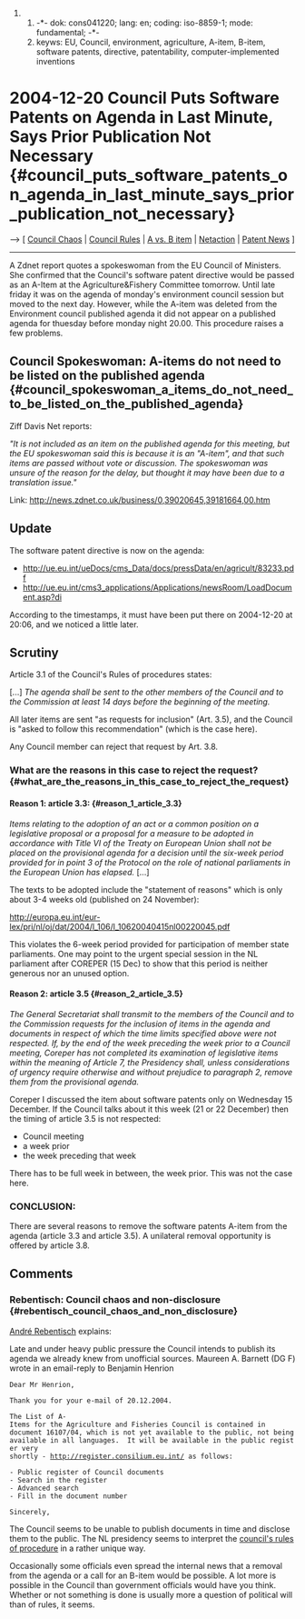 1.  1.  -\*- dok: cons041220; lang: en; coding: iso-8859-1; mode:
        fundamental; -\*-
    2.  keyws: EU, Council, environment, agriculture, A-item, B-item,
        software patents, directive, patentability, computer-implemented
        inventions

# 2004-12-20 Council Puts Software Patents on Agenda in Last Minute, Says Prior Publication Not Necessary {#council_puts_software_patents_on_agenda_in_last_minute_says_prior_publication_not_necessary}

\--\> \[ [ Council Chaos](Cons041217aEn "wikilink") \| [ Council
Rules](ConsRegl0412En "wikilink") \| [ A vs. B
item](ConsReversEn "wikilink") \| [ Netaction](Demo0412En "wikilink") \|
[ Patent News](SwpatcninoEn "wikilink") \]

------------------------------------------------------------------------

A Zdnet report quotes a spokeswoman from the EU Council of Ministers.
She confirmed that the Council\'s software patent directive would be
passed as an A-Item at the Agriculture&Fishery Committee tomorrow. Until
late friday it was on the agenda of monday\'s environment council
session but moved to the next day. However, while the A-item was deleted
from the Environment council published agenda it did not appear on a
published agenda for thuesday before monday night 20.00. This procedure
raises a few problems.

## Council Spokeswoman: A-items do not need to be listed on the published agenda {#council_spokeswoman_a_items_do_not_need_to_be_listed_on_the_published_agenda}

Ziff Davis Net reports:

*\"It is not included as an item on the published agenda for this
meeting, but the EU spokeswoman said this is because it is an
\"A-item\", and that such items are passed without vote or discussion.
The spokeswoman was unsure of the reason for the delay, but thought it
may have been due to a translation issue.\"*

Link: <http://news.zdnet.co.uk/business/0,39020645,39181664,00.htm>

## Update

The software patent directive is now on the agenda:

-   <http://ue.eu.int/ueDocs/cms_Data/docs/pressData/en/agricult/83233.pdf>
-   <http://ue.eu.int/cms3_applications/Applications/newsRoom/LoadDocument.asp?di>

According to the timestamps, it must have been put there on 2004-12-20
at 20:06, and we noticed a little later.

## Scrutiny

Article 3.1 of the Council\'s Rules of procedures states:

\[\...\] *The agenda shall be sent to the other members of the Council
and to the Commission at least 14 days before the beginning of the
meeting.*

All later items are sent \"as requests for inclusion\" (Art. 3.5), and
the Council is \"asked to follow this recommendation\" (which is the
case here).

Any Council member can reject that request by Art. 3.8.

### What are the reasons in this case to reject the request? {#what_are_the_reasons_in_this_case_to_reject_the_request}

#### Reason 1: article 3.3: {#reason_1_article_3.3}

*Items relating to the adoption of an act or a common position on a
legislative proposal or a proposal for a measure to be adopted in
accordance with Title VI of the Treaty on European Union shall not be
placed on the provisional agenda for a decision until the six-week
period provided for in point 3 of the Protocol on the role of national
parliaments in the European Union has elapsed.* \[\...\]

The texts to be adopted include the \"statement of reasons\" which is
only about 3-4 weeks old (published on 24 November):

<http://europa.eu.int/eur-lex/pri/nl/oj/dat/2004/l_106/l_10620040415nl00220045.pdf>

This violates the 6-week period provided for participation of member
state parliaments. One may point to the urgent special session in the NL
parliament after COREPER (15 Dec) to show that this period is neither
generous nor an unused option.

#### Reason 2: article 3.5 {#reason_2_article_3.5}

*The General Secretariat shall transmit to the members of the Council
and to the Commission requests for the inclusion of items in the agenda
and documents in respect of which the time limits specified above were
not respected. If, by the end of the week preceding the week prior to a
Council meeting, Coreper has not completed its examination of
legislative items within the meaning of Article 7, the Presidency shall,
unless considerations of urgency require otherwise and without prejudice
to paragraph 2, remove them from the provisional agenda.*

Coreper I discussed the item about software patents only on Wednesday 15
December. If the Council talks about it this week (21 or 22 December)
then the timing of article 3.5 is not respected:

-   Council meeting
-   a week prior
-   the week preceding that week

There has to be full week in between, the week prior. This was not the
case here.

### CONCLUSION:

There are several reasons to remove the software patents A-item from the
agenda (article 3.3 and article 3.5). A unilateral removal opportunity
is offered by article 3.8.

## Comments

### Rebentisch: Council chaos and non-disclosure {#rebentisch_council_chaos_and_non_disclosure}

[ André Rebentisch](AndreRebentischEn "wikilink") explains:

Late and under heavy public pressure the Council intends to publish its
agenda we already knew from unofficial sources. Maureen A. Barnett (DG
F) wrote in an email-reply to Benjamin Henrion

`Dear Mr Henrion,`

`Thank you for your e-mail of 20.12.2004.`

`The List of A-Items for the Agriculture and Fisheries Council is contained in`\
`document 16107/04, which is not yet available to the public, not being`\
`available in all languages.  It will be available in the public register very`\
`shortly - `[`http://register.consilium.eu.int/`](http://register.consilium.eu.int/)` as follows:`

`- Public register of Council documents`\
`- Search in the register`\
`- Advanced search`\
`- Fill in the document number`

`Sincerely,`

The Council seems to be unable to publish documents in time and disclose
them to the public. The NL presidency seems to interpret the [council\'s
rules of
procedure](http://europa.eu.int/eur-lex/pri/en/oj/dat/2004/l_106/l_10620040415en00220045.pdf "wikilink")
in a rather unique way.

Occasionally some officials even spread the internal news that a removal
from the agenda or a call for an B-item would be possible. A lot more is
possible in the Council than government officials would have you think.
Whether or not something is done is usually more a question of political
will than of rules, it seems.
